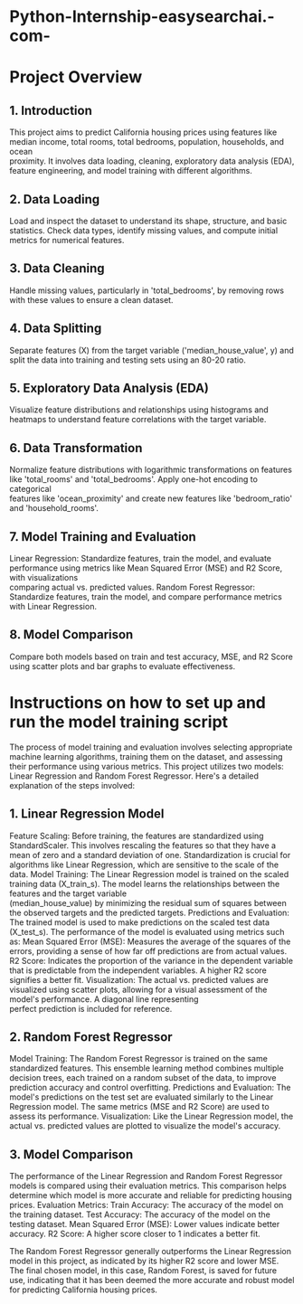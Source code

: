 # Python-Internship-easysearchai.-com-
# Project Overview
## 1. Introduction
  This project aims to predict California housing prices using features like median income, total rooms, total bedrooms, population, households, and ocean     
   proximity.   It involves data loading, cleaning, exploratory data analysis (EDA), feature engineering, and model training with different algorithms.

## 2. Data Loading
  Load and inspect the dataset to understand its shape, structure, and basic statistics. Check data types, identify missing values, and compute initial metrics for     numerical features.

## 3. Data Cleaning
  Handle missing values, particularly in 'total_bedrooms', by removing rows with these values to ensure a clean dataset.

## 4. Data Splitting
  Separate features (X) from the target variable ('median_house_value', y) and split the data into training and testing sets using an 80-20 ratio.

## 5. Exploratory Data Analysis (EDA)
  Visualize feature distributions and relationships using histograms and heatmaps to understand feature correlations with the target variable.

## 6. Data Transformation
  Normalize feature distributions with logarithmic transformations on features like 'total_rooms' and 'total_bedrooms'. Apply one-hot encoding to categorical       
  features like 'ocean_proximity' and create new features like 'bedroom_ratio' and 'household_rooms'.

## 7. Model Training and Evaluation
  Linear Regression: Standardize features, train the model, and evaluate performance using metrics like Mean Squared Error (MSE) and R2 Score, with visualizations   
                     comparing actual vs. predicted values.
  Random Forest Regressor: Standardize features, train the model, and compare performance metrics with Linear Regression.
## 8. Model Comparison
  Compare both models based on train and test accuracy, MSE, and R2 Score using scatter plots and bar graphs to evaluate effectiveness.

# Instructions on how to set up and run the model training script

The process of model training and evaluation involves selecting appropriate machine learning algorithms, training them on the dataset, and assessing their performance using various metrics. This project utilizes two models: Linear Regression and Random Forest Regressor. Here's a detailed explanation of the steps involved:

## 1. Linear Regression Model
Feature Scaling:
  Before training, the features are standardized using StandardScaler. This involves rescaling the features so that they have a mean of zero and a standard 
  deviation of one. Standardization is crucial for algorithms like Linear Regression, which are sensitive to the scale of the data.
Model Training:
  The Linear Regression model is trained on the scaled training data (X_train_s). The model learns the relationships between the features and the target variable   
  (median_house_value) by minimizing the residual sum of squares between the observed targets and the predicted targets.
Predictions and Evaluation:
  The trained model is used to make predictions on the scaled test data (X_test_s). The performance of the model is evaluated using metrics such as:
Mean Squared Error (MSE): Measures the average of the squares of the errors, providing a sense of how far off predictions are from actual values.
R2 Score: 
  Indicates the proportion of the variance in the dependent variable that is predictable from the independent variables. A higher R2 score signifies a 
  better fit.
Visualization:
  The actual vs. predicted values are visualized using scatter plots, allowing for a visual assessment of the model's performance. A diagonal line representing   
  perfect prediction is included for reference.
## 2. Random Forest Regressor
Model Training:
  The Random Forest Regressor is trained on the same standardized features. This ensemble learning method combines multiple decision trees, each trained on a 
  random subset of the data, to improve prediction accuracy and control overfitting.
Predictions and Evaluation:
  The model's predictions on the test set are evaluated similarly to the Linear Regression model. The same metrics (MSE and R2 Score) are used to assess its 
  performance.
Visualization:
  Like the Linear Regression model, the actual vs. predicted values are plotted to visualize the model's accuracy.
## 3. Model Comparison
  The performance of the Linear Regression and Random Forest Regressor models is compared using their evaluation metrics. This comparison helps determine which 
  model is more accurate and reliable for predicting housing prices.
Evaluation Metrics:
Train Accuracy: The accuracy of the model on the training dataset.
Test Accuracy: The accuracy of the model on the testing dataset.
Mean Squared Error (MSE): Lower values indicate better accuracy.
R2 Score: A higher score closer to 1 indicates a better fit.

The Random Forest Regressor generally outperforms the Linear Regression model in this project, as indicated by its higher R2 score and lower MSE. The final chosen model, in this case, Random Forest, is saved for future use, indicating that it has been deemed the more accurate and robust model for predicting California housing prices.
